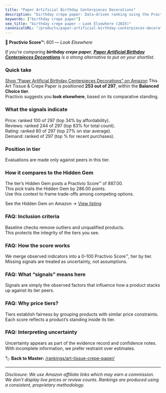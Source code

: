 ```yaml
---
title: "Paper Artificial Birthday Centerpieces Decorations"
description: "birthday crepe paper: Data-driven ranking using the Practivio Score™. Positioned by quality, value, demand, findability, momentum."
keywords: ["birthday crepe paper"]
seo_title: "birthday crepe paper — Look Elsewhere (2025)"
canonicalURL: "/products/paper-artificial-birthday-centerpieces-decorations-B0FB8WMV28/"
---
```


**🚫 Practivio Score™:** 601 — _Look Elsewhere_


*If you're comparing **birthday crepe paper**, **[Paper Artificial Birthday Centerpieces Decorations](https://www.amazon.com/dp/B0FB8WMV28?tag=practivio-20)** is a strong alternative to put on your shortlist.*
### Quick take
[Shop “Paper Artificial Birthday Centerpieces Decorations” on Amazon](https://www.amazon.com/dp/B0FB8WMV28?tag=practivio-20)
This Art Tissue & Crepe Paper is positioned **253 out of 297**, within the **Balanced Choice tier**.  
Practivio suggests you **look elsewhere**, based on its comparative standing.

### What the signals indicate
Price: ranked 100 of 297 (top 34% by affordability).  
Reviews: ranked 244 of 297 (top 83% for total count).  
Rating: ranked 80 of 297 (top 27% on star average).  
Demand: ranked  of 297 (top % for recent purchases).

### Position in tier
Evaluations are made only against peers in this tier.

### How it compares to the Hidden Gem
The tier’s Hidden Gem posts a Practivio Score™ of 887.00.  
This pick trails the Hidden Gem by 286.00 points.  
Use this context to frame trade-offs among competing options.  

See the Hidden Gem on Amazon → [View listing](https://www.amazon.com/dp/B003JO1E4A?tag=practivio-20)

### FAQ: Inclusion criteria
Baseline checks remove outliers and unqualified products.  
This protects the integrity of the tiers you see.

### FAQ: How the score works
We merge observed indicators into a 0–100 Practivio Score™, tier by tier.  
Missing signals are treated as uncertainty, not assumptions.

### FAQ: What “signals” means here
Signals are simply the observed factors that influence how a product stacks up against its tier peers.

### FAQ: Why price tiers?
Tiers establish fairness by grouping products with similar price constraints.  
Each score reflects a product’s standing inside its tier.

### FAQ: Interpreting uncertainty
Uncertainty appears as part of the evidence record and confidence notes.  
With incomplete information, we prefer restraint over estimates.


🏷️ **Back to Master:** [/rankings/art-tissue-crepe-paper/](/rankings/art-tissue-crepe-paper/)

---
_Disclosure: We use Amazon affiliate links which may earn a commission. We don’t display live prices or review counts. Rankings are produced using a consistent, proprietary methodology._
